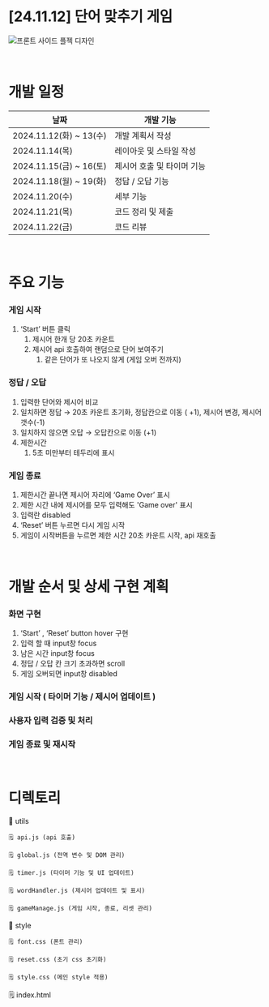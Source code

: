 # [24.11.12] 단어 맞추기 게임

![프론트 사이드 플젝 디자인](https://github.com/user-attachments/assets/e474b114-7a1a-43b3-8975-79a9d5f0deb4)

<br/>

# 개발 일정

| 날짜                    | 개발 기능                  |
| ----------------------- | -------------------------- |
| 2024.11.12(화) ~ 13(수) | 개발 계획서 작성           |
| 2024.11.14(목)          | 레이아웃 및 스타일 작성    |
| 2024.11.15(금) ~ 16(토) | 제시어 호출 및 타이머 기능 |
| 2024.11.18(월) ~ 19(화) | 정답 / 오답 기능           |
| 2024.11.20(수)          | 세부 기능                  |
| 2024.11.21(목)          | 코드 정리 및 제출          |
| 2024.11.22(금)          | 코드 리뷰                  |

<br/>

# 주요 기능

### 게임 시작

1. ‘Start’ 버튼 클릭
   1. 제시어 한개 당 20초 카운트
   2. 제시어 api 호출하여 랜덤으로 단어 보여주기
      1. 같은 단어가 또 나오지 않게 (게임 오버 전까지)

### 정답 / 오답

1. 입력한 단어와 제시어 비교
2. 일치하면 정답 → 20초 카운트 초기화, 정답칸으로 이동 ( +1), 제시어 변경, 제시어 갯수(-1)
3. 일치하지 않으면 오답 → 오답칸으로 이동 (+1)
4. 제한시간
   1. 5초 미만부터 테두리에 표시

### 게임 종료

1. 제한시간 끝나면 제시어 자리에 ‘Game Over’ 표시
2. 제한 시간 내에 제시어를 모두 입력해도 'Game over' 표시
3. 입력란 disabled
4. ‘Reset’ 버튼 누르면 다시 게임 시작
5. 게임이 시작버튼을 누르면 제한 시간 20초 카운트 시작, api 재호출

<br/>

# 개발 순서 및 상세 구현 계획

### 화면 구현

1. ‘Start’ , ‘Reset’ button hover 구현
2. 입력 할 때 input창 focus
3. 남은 시간 input창 focus
4. 정답 / 오답 칸 크기 초과하면 scroll
5. 게임 오버되면 input창 disabled

### 게임 시작 ( 타이머 기능 / 제시어 업데이트 )

### 사용자 입력 검증 및 처리

### 게임 종료 및 재시작

<br/>

# 디렉토리

📂 utils

    🗒️ api.js (api 호출)

    🗒️ global.js (전역 변수 및 DOM 관리)

    🗒️ timer.js (타이머 기능 및 UI 업데이트)

    🗒️ wordHandler.js (제시어 업데이트 및 표시)

    🗒️ gameManage.js (게임 시작, 종료, 리셋 관리)

📂 style

    🗒️ font.css (폰트 관리)

    🗒️ reset.css (초기 css 초기화)

    🗒️ style.css (메인 style 적용)

🗒️ index.html
